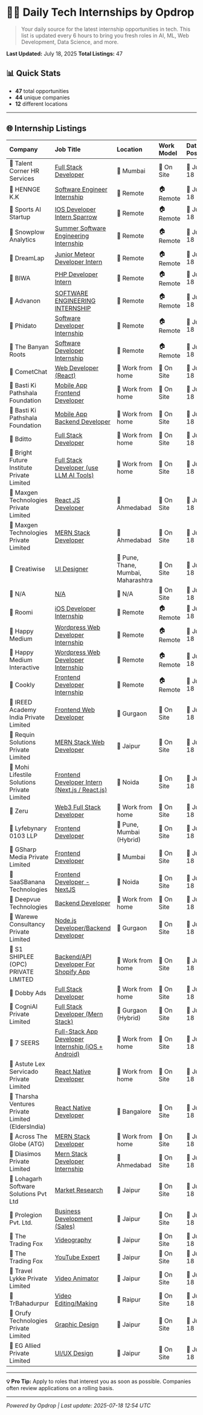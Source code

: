 # 🧑‍💻 Daily Tech Internships by Opdrop

> Your daily source for the latest internship opportunities in tech.
> This list is updated every 6 hours to bring you fresh roles in AI, ML, Web Development, Data Science, and more.

**Last Updated:** July 18, 2025
**Total Listings:** 47

## 📊 Quick Stats

- **47** total opportunities
- **44** unique companies
- **12** different locations

---

## 🌐 Internship Listings

| Company | Job Title | Location | Work Model | Date Posted |
|:---|:---|:---|:---|:---|
| 🏢 Talent Corner HR Services | [Full Stack Developer](https://internshala.com/internship/detail/full-stack-developer-internship-in-mumbai-at-talent-corner-hr-services1750405474) | 📍 Mumbai | 💼 On Site | 📅 Jul 18 |
| 🏢 HENNGE K.K | [Software Engineer Internship](https://remoteok.com/remote-jobs/102971-remote-software-engineer-internship-hennge-k-k) | 📍 Remote | 🏠 Remote | 📅 Jul 18 |
| 🏢 Sports AI Startup | [IOS Developer Intern Sparrow](https://remoteok.com/remote-jobs/100690-remote-ios-developer-intern-sparrow-sports-ai-startup) | 📍 Remote | 🏠 Remote | 📅 Jul 18 |
| 🏢 Snowplow Analytics | [Summer Software Engineering Internship](https://remoteok.com/remote-jobs/66244-remote-summer-software-engineering-internship-snowplow-analytics) | 📍 Remote | 🏠 Remote | 📅 Jul 18 |
| 🏢 DreamLap | [Junior Meteor Developer Intern](https://remoteok.com/remote-jobs/16863-remote-junior-meteor-developer-intern-dreamlap) | 📍 Remote | 🏠 Remote | 📅 Jul 18 |
| 🏢 BIWA | [PHP Developer Intern](https://remoteok.com/remote-jobs/15480-remote-php-developer-intern-biwa) | 📍 Remote | 🏠 Remote | 📅 Jul 18 |
| 🏢 Advanon | [SOFTWARE ENGINEERING INTERNSHIP](https://remoteok.com/remote-jobs/7763-remote-software-engineering-internship-advanon) | 📍 Remote | 🏠 Remote | 📅 Jul 18 |
| 🏢 Phidato | [Software Developer Internship](https://remoteok.com/remote-jobs/6881-remote-software-developer-internship-phidato) | 📍 Remote | 🏠 Remote | 📅 Jul 18 |
| 🏢 The Banyan Roots | [Software Developer Internship](https://remoteok.com/remote-jobs/6880-remote-software-developer-internship-the-banyan-roots) | 📍 Remote | 🏠 Remote | 📅 Jul 18 |
| 🏢 CometChat | [Web Developer (React)](https://internshala.com/internship/detail/work-from-home-web-developer-react-internship-at-cometchat1750332340) | 📍 Work from home | 💼 On Site | 📅 Jul 18 |
| 🏢 Basti Ki Pathshala Foundation | [Mobile App Frontend Developer](https://internshala.com/internship/detail/work-from-home-part-time-mobile-app-frontend-developer-internship-at-basti-ki-pathshala-foundation1750424164) | 📍 Work from home | 💼 On Site | 📅 Jul 18 |
| 🏢 Basti Ki Pathshala Foundation | [Mobile App Backend Developer](https://internshala.com/internship/detail/work-from-home-part-time-mobile-app-backend-developer-internship-at-basti-ki-pathshala-foundation1750424138) | 📍 Work from home | 💼 On Site | 📅 Jul 18 |
| 🏢 Bditto | [Full Stack Developer](https://internshala.com/internship/detail/work-from-home-full-stack-developer-internship-at-bditto1748434063) | 📍 Work from home | 💼 On Site | 📅 Jul 18 |
| 🏢 Bright Future Institute Private Limited | [Full Stack Developer (use LLM AI Tools)](https://internshala.com/internship/detail/work-from-home-full-stack-developer-use-llm-ai-tools-internship-at-bright-future-institute-private-limited1750148526) | 📍 Work from home | 💼 On Site | 📅 Jul 18 |
| 🏢 Maxgen Technologies Private Limited | [React JS Developer](https://internshala.com/internship/detail/react-js-developer-internship-in-ahmedabad-at-maxgen-technologies-private-limited1752080539) | 📍 Ahmedabad | 💼 On Site | 📅 Jul 18 |
| 🏢 Maxgen Technologies Private Limited | [MERN Stack Developer](https://internshala.com/internship/detail/mern-stack-developer-internship-in-ahmedabad-at-maxgen-technologies-private-limited1750756402) | 📍 Ahmedabad | 💼 On Site | 📅 Jul 18 |
| 🏢 Creatiwise | [UI Designer](https://internshala.com/internship/detail/ui-designer-internship-in-multiple-locations-at-creatiwise1750855007) | 📍 Pune, Thane, Mumbai, Maharashtra | 💼 On Site | 📅 Jul 18 |
| 🏢 N/A | [N/A](N/A) | 📍 N/A | 💼 On Site | 📅 Jul 18 |
| 🏢 Roomi | [iOS Developer Internship](https://remoteok.com/remote-jobs/6712-remote-ios-developer-internship-roomi) | 📍 Remote | 🏠 Remote | 📅 Jul 18 |
| 🏢 Happy Medium | [Wordpress Web Developer Internship](https://remoteok.com/remote-jobs/5465-remote-wordpress-web-developer-internship-happy-medium) | 📍 Remote | 🏠 Remote | 📅 Jul 18 |
| 🏢 Happy Medium Interactive | [Wordpress Web Developer Internship](https://remoteok.com/remote-jobs/5469-remote-wordpress-web-developer-internship-happy-medium-interactive) | 📍 Remote | 🏠 Remote | 📅 Jul 18 |
| 🏢 Cookly | [Frontend Developer Internship](https://remoteok.com/remote-jobs/4604-remote-frontend-developer-internship-cookly) | 📍 Remote | 🏠 Remote | 📅 Jul 18 |
| 🏢 IREED Academy India Private Limited | [Frontend Web Developer](https://internshala.com/internship/detail/frontend-web-developer-internship-in-gurgaon-at-ireed-academy-india-private-limited1752335962) | 📍 Gurgaon | 💼 On Site | 📅 Jul 18 |
| 🏢 Requin Solutions Private Limited | [MERN Stack Web Developer](https://internshala.com/internship/detail/mern-stack-web-developer-internship-in-jaipur-at-requin-solutions-private-limited1751091176) | 📍 Jaipur | 💼 On Site | 📅 Jul 18 |
| 🏢 Mohi Lifestile Solutions Private Limited | [Frontend Developer Intern (Next.js / React.js)](https://internshala.com/internship/detail/frontend-developer-intern-nextjs-reactjs-internship-in-noida-at-mohi-lifestile-solutions-private-limited1752743361) | 📍 Noida | 💼 On Site | 📅 Jul 18 |
| 🏢 Zeru | [Web3 Full Stack Developer](https://internshala.com/internship/detail/work-from-home-web3-full-stack-developer-internship-at-zeru1752561580) | 📍 Work from home | 💼 On Site | 📅 Jul 18 |
| 🏢 Lyfebynary 0103 LLP | [Frontend Developer](https://internshala.com/internship/detail/frontend-developer-internship-in-multiple-locations-at-lyfebynary-0103-llp1751950554) | 📍 Pune, Mumbai                                                                (Hybrid) | 💼 On Site | 📅 Jul 18 |
| 🏢 GSharp Media Private Limited | [Frontend Developer](https://internshala.com/internship/detail/frontend-developer-internship-in-mumbai-at-gsharp-media-pvt-ltd1751019567) | 📍 Mumbai | 💼 On Site | 📅 Jul 18 |
| 🏢 SaaSBanana Technologies | [Frontend Developer - NextJS](https://internshala.com/internship/detail/frontend-developer-nextjs-internship-in-noida-at-saasbanana-technologies1751623345) | 📍 Noida | 💼 On Site | 📅 Jul 18 |
| 🏢 Deepvue Technologies | [Backend Developer](https://internshala.com/internship/detail/work-from-home-backend-developer-internship-at-deepvue-technologies1751524213) | 📍 Work from home | 💼 On Site | 📅 Jul 18 |
| 🏢 Warewe Consultancy Private Limited | [Node.js Developer/Backend Developer](https://internshala.com/internship/detail/nodejs-developer-backend-developer-internship-in-gurgaon-at-warewe-consultancy-private-limited1752208432) | 📍 Gurgaon | 💼 On Site | 📅 Jul 18 |
| 🏢 S1 SHIPLEE (OPC) PRIVATE LIMITED | [Backend/API Developer For Shopify App](https://internshala.com/internship/detail/work-from-home-backend-api-developer-for-shopify-app-internship-at-s1-shiplee-opc-private-limited1751952169) | 📍 Work from home | 💼 On Site | 📅 Jul 18 |
| 🏢 Dobby Ads | [Full Stack Developer](https://internshala.com/internship/detail/work-from-home-full-stack-developer-internship-at-dobby-ads1752559588) | 📍 Work from home | 💼 On Site | 📅 Jul 18 |
| 🏢 CogniAI Private Limited | [Full Stack Developer (Mern Stack)](https://internshala.com/internship/detail/full-stack-developer-mern-stack-internship-in-gurgaon-at-cogniai-private-limited1752664005) | 📍 Gurgaon                                                                (Hybrid) | 💼 On Site | 📅 Jul 18 |
| 🏢 7 SEERS | [Full-Stack App Developer Internship (iOS + Android)](https://internshala.com/internship/detail/work-from-home-full-stack-app-developer-internship-ios-android-internship-at-7-seers1752571108) | 📍 Work from home | 💼 On Site | 📅 Jul 18 |
| 🏢 Astute Lex Servicado Private Limited | [React Native Developer](https://internshala.com/internship/detail/work-from-home-react-native-developer-internship-at-astute-lex-servicado-private-limited1752563173) | 📍 Work from home | 💼 On Site | 📅 Jul 18 |
| 🏢 Tharsha Ventures Private Limited (EldersIndia) | [React Native Developer](https://internshala.com/internship/detail/react-native-developer-internship-in-bangalore-at-tharsha-ventures-private-limited-eldersindia1752217271) | 📍 Bangalore | 💼 On Site | 📅 Jul 18 |
| 🏢 Across The Globe (ATG) | [MERN Stack Developer](https://internshala.com/internship/detail/work-from-home-mern-stack-developer-internship-at-across-the-globe-atg1752334294) | 📍 Work from home | 💼 On Site | 📅 Jul 18 |
| 🏢 Diasimos Private Limited | [Mern Stack Developer Internship](https://internshala.com/internship/detail/mern-stack-developer-internship-internship-in-ahmedabad-at-diasimos-private-limited1752484523) | 📍 Ahmedabad | 💼 On Site | 📅 Jul 18 |
| 🏢 Lohagarh Software Solutions Pvt Ltd | [Market Research](https://internshala.com/internship/detail/market-research-internship-in-jaipur-at-lohagarh-software-solutions-pvt-ltd1752812739) | 📍 Jaipur | 💼 On Site | 📅 Jul 18 |
| 🏢 Prolegion Pvt. Ltd. | [Business Development (Sales)](https://internshala.com/internship/detail/business-development-sales-internship-in-jaipur-at-prolegion-pvt-ltd1752571810) | 📍 Jaipur | 💼 On Site | 📅 Jul 18 |
| 🏢 The Trading Fox | [Videography](https://internshala.com/internship/detail/videography-internship-in-jaipur-at-the-trading-fox1752734340) | 📍 Jaipur | 💼 On Site | 📅 Jul 18 |
| 🏢 The Trading Fox | [YouTube Expert](https://internshala.com/internship/detail/youtube-expert-internship-in-jaipur-at-the-trading-fox1752736514) | 📍 Jaipur | 💼 On Site | 📅 Jul 18 |
| 🏢 Travel Lykke Private Limited | [Video Animator](https://internshala.com/internship/detail/video-animator-internship-in-jaipur-at-travel-lykke-private-limited1751707788) | 📍 Jaipur | 💼 On Site | 📅 Jul 18 |
| 🏢 TrBahadurpur | [Video Editing/Making](https://internshala.com/internship/detail/video-editing-making-internship-in-raipur-at-trbahadurpur1751460215) | 📍 Raipur | 💼 On Site | 📅 Jul 18 |
| 🏢 Orufy Technologies Private Limited | [Graphic Design](https://internshala.com/internship/detail/graphic-design-internship-in-jaipur-at-orufy-technologies-private-limited1752130723) | 📍 Jaipur | 💼 On Site | 📅 Jul 18 |
| 🏢 EG Allied Private Limited | [UI/UX Design](https://internshala.com/internship/detail/ui-ux-design-internship-in-jaipur-at-eg-allied-private-limited1752472455) | 📍 Jaipur | 💼 On Site | 📅 Jul 18 |

---

**💡 Pro Tip:** Apply to roles that interest you as soon as possible. Companies often review applications on a rolling basis.

---
*Powered by Opdrop | Last update: 2025-07-18 12:54 UTC*